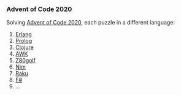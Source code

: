 ### Advent of Code 2020

Solving [Advent of Code 2020](https://adventofcode.com/2020/), each puzzle in a different language:

 1. [Erlang](https://www.erlang.org/)
 2. [Prolog](https://www.swi-prolog.org/)
 3. [Clojure](https://clojure.org/)
 4. [AWK](https://www.gnu.org/software/gawk/)
 5. [Z80golf](https://esolangs.org/wiki/Z80golf)
 6. [Nim](https://nim-lang.org/)
 7. [Raku](https://raku.org/)
 8. [F#](https://fsharp.org/)
 9. ...